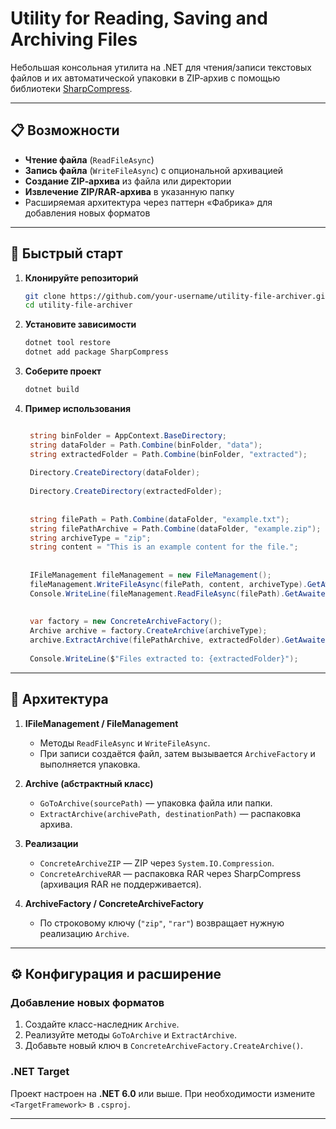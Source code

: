 ﻿# Utility for Reading, Saving and Archiving Files

Небольшая консольная утилита на .NET для чтения/записи текстовых файлов и их автоматической упаковки в ZIP‑архив с помощью библиотеки [SharpCompress](https://github.com/adamhathcock/sharpcompress).

---

## 📋 Возможности

* **Чтение файла** (`ReadFileAsync`)
* **Запись файла** (`WriteFileAsync`) с опциональной архивацией
* **Создание ZIP‑архива** из файла или директории
* **Извлечение ZIP/RAR‑архива** в указанную папку
* Расширяемая архитектура через паттерн «Фабрика» для добавления новых форматов

---

## 🚀 Быстрый старт

1. **Клонируйте репозиторий**

   ```bash
   git clone https://github.com/your-username/utility-file-archiver.git
   cd utility-file-archiver
   ```

2. **Установите зависимости**

   ```bash
   dotnet tool restore
   dotnet add package SharpCompress
   ```

3. **Соберите проект**

   ```bash
   dotnet build
   ```

4. **Пример использования**

   ```csharp

	string binFolder = AppContext.BaseDirectory;
	string dataFolder = Path.Combine(binFolder, "data");
	string extractedFolder = Path.Combine(binFolder, "extracted");
	
	Directory.CreateDirectory(dataFolder);
	
	Directory.CreateDirectory(extractedFolder);
	
	
	string filePath = Path.Combine(dataFolder, "example.txt");
	string filePathArchive = Path.Combine(dataFolder, "example.zip");
	string archiveType = "zip";
	string content = "This is an example content for the file.";
	
	
	IFileManagement fileManagement = new FileManagement();
	fileManagement.WriteFileAsync(filePath, content, archiveType).GetAwaiter().GetResult();
	Console.WriteLine(fileManagement.ReadFileAsync(filePath).GetAwaiter().GetResult());
	
	
	var factory = new ConcreteArchiveFactory();
	Archive archive = factory.CreateArchive(archiveType);
	archive.ExtractArchive(filePathArchive, extractedFolder).GetAwaiter().GetResult();
	
	Console.WriteLine($"Files extracted to: {extractedFolder}");
   ```

---

## 🔧 Архитектура

1. **IFileManagement / FileManagement**

   * Методы `ReadFileAsync` и `WriteFileAsync`.
   * При записи создаётся файл, затем вызывается `ArchiveFactory` и выполняется упаковка.

2. **Archive (абстрактный класс)**

   * `GoToArchive(sourcePath)` — упаковка файла или папки.
   * `ExtractArchive(archivePath, destinationPath)` — распаковка архива.

3. **Реализации**

   * `ConcreteArchiveZIP` — ZIP через `System.IO.Compression`.
   * `ConcreteArchiveRAR` — распаковка RAR через SharpCompress (архивация RAR не поддерживается).

4. **ArchiveFactory / ConcreteArchiveFactory**

   * По строковому ключу (`"zip"`, `"rar"`) возвращает нужную реализацию `Archive`.

---

## ⚙️ Конфигурация и расширение

### Добавление новых форматов

1. Создайте класс-наследник `Archive`.
2. Реализуйте методы `GoToArchive` и `ExtractArchive`.
3. Добавьте новый ключ в `ConcreteArchiveFactory.CreateArchive()`.

### .NET Target

Проект настроен на **.NET 6.0** или выше. При необходимости измените `<TargetFramework>` в `.csproj`.

---
